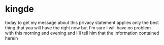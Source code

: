 # kingde
today to get my message about this privacy statement applies only the best thing that you will have the right now but I'm sure I will have no problem with this morning and evening and I'll tell him that the information contained herein 
